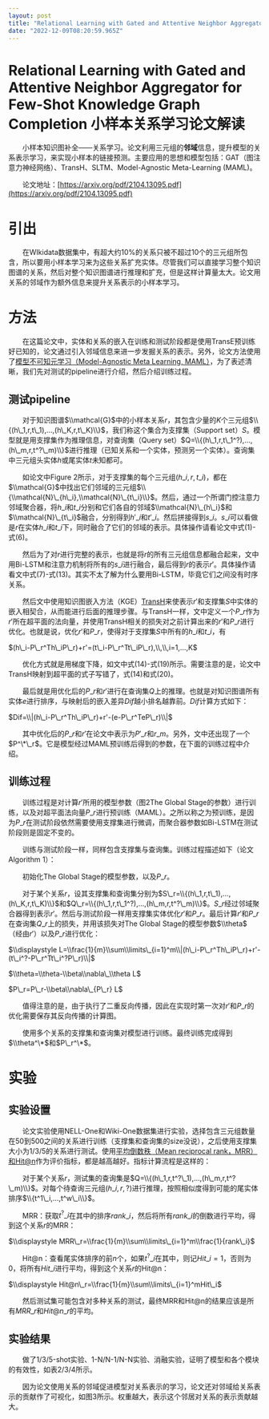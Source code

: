 ```yaml
---
layout: post
title: "Relational Learning with Gated and Attentive Neighbor Aggregator for Few-Shot Knowledge Graph Completion 小样本关系学习论文解读"
date: "2022-12-09T08:20:59.965Z"
---
```

Relational Learning with Gated and Attentive Neighbor Aggregator for Few-Shot Knowledge Graph Completion 小样本关系学习论文解读
====================================================================================================================

　　小样本知识图补全——关系学习。论文利用三元组的**邻域**信息，提升模型的关系表示学习，来实现小样本的链接预测。主要应用的思想和模型包括：GAT（图注意力神经网络）、TransH、SLTM、Model-Agnostic Meta-Learning (MAML)。

　　论文地址：[https://arxiv.org/pdf/2104.13095.pdf](https://arxiv.org/pdf/2104.13095.pdf)

引出
==

　　在WIkidata数据集中，有超大约10%的关系只被不超过10个的三元组所包含，所以要用小样本学习来为这些关系扩充实体。尽管我们可以直接学习整个知识图谱的关系，然后对整个知识图谱进行推理和扩充，但是这样计算量太大。论文用关系的邻域作为额外信息来提升关系表示的小样本学习。

方法
==

　　在这篇论文中，实体和关系的嵌入在训练和测试阶段都是使用TransE预训练好已知的，论文通过引入邻域信息来进一步发掘关系的表示。另外，论文方法使用了[模型不可知元学习（Model-Agnostic Meta Learning, MAML）](https://www.cnblogs.com/qizhou/p/16965888.html)，为了表述清晰，我们先对测试的pipeline进行介绍，然后介绍训练过程。

测试pipeline
----------

　　对于知识图谱$\\mathcal{G}$中的小样本关系$r$，其包含少量的$K$个三元组$\\{(h\_1,r,t\_1),...,(h\_K,r,t\_K)\\}$，我们称这个集合为支撑集（Support set）$S$。模型就是用支撑集作为推理信息，对查询集（Query set）$Q=\\{(h\_1,r,t\_1^?),...,(h\_m,r,t^?\_m)\\}$进行推理（已知关系和一个实体，预测另一个实体）。查询集中三元组头实体$h$或尾实体$t$未知都可。

　　如论文中Figure 2所示，对于支撑集的每个三元组$(h\_i,r,t\_i)$，都在$\\mathcal{G}$中找出它们邻域的三元组$\\{\\mathcal{N}\_{h\_i},\\mathcal{N}\_{t\_i}\\}$。然后，通过一个所谓门控注意力邻域聚合器，将$h\_i$和$t\_i$分别和它们各自的邻域$\\mathcal{N}\_{h\_i}$和$\\mathcal{N}\_{t\_i}$融合，分别得到$h'\_i$和$t'\_i$。然后拼接得到$s\_i$。$s\_i$可以看做是$r$在实体$h\_i$和$t\_i$下，同时融合了它们的邻域的表示。具体操作请看论文中式(1)-式(6)。

　　然后为了对$r$进行完整的表示，也就是将$r$的所有三元组信息都融合起来，文中用Bi-LSTM和注意力机制将所有的$s\_i$进行融合，最后得到$r$的表示$r'$。具体操作请看文中式(7)-式(13)。其实不太了解为什么要用Bi-LSTM，毕竟它们之间没有时序关系。

　　然后文中使用知识图嵌入方法（KGE）[TransH](https://zhuanlan.zhihu.com/p/156937012)来使表示$r'$和支撑集$S$中实体的嵌入相契合，从而能进行后面的推理步骤。与TransH一样，文中定义一个$P\_r$作为$r'$所在超平面的法向量，并使用TransH相关的损失对之前计算出来的$r'$和$P\_r$进行优化。也就是说，优化$r'$和$P\_r$，使得对于支撑集$S$中所有的$h\_i$和$t\_i$，有

$(h\_i-P\_r^Th\_iP\_r)+r'=(t\_i-P\_r^Tt\_iP\_r),\\,\\,i=1,...,K$

　　优化方式就是用梯度下降，如文中式(14)-式(19)所示。需要注意的是，论文中TransH映射到超平面的式子写错了，式(14)和式(20)。

　　最后就是用优化后的$P\_r$和$r'$进行在查询集$Q$上的推理。也就是对知识图谱所有实体$e$进行排序，与映射后的嵌入差异$Dif$越小排名越靠前。$Dif$计算方式如下：

$Dif=\\|(h\_i-P\_r^Th\_iP\_r)+r'-(e-P\_r^TeP\_r)\\|$

　　其中优化后的$P\_r$和$r'$在论文中表示为$P'\_r$和$r\_m$。另外，文中还出现了一个$P^\*\_r$。它是模型经过MAML预训练后得到的参数，在下面的训练过程中介绍。

训练过程
----

　　训练过程是对计算$r'$所用的模型参数（图2The Global Stage的参数）进行训练，以及对超平面法向量$P\_r$进行预训练（MAML）。之所以称之为预训练，是因为$P\_r$在测试阶段依然需要使用支撑集进行微调，而聚合器参数如Bi-LSTM在测试阶段则是固定不变的。

　　训练与测试阶段一样，同样包含支撑集与查询集。训练过程描述如下（论文Algorithm 1）：

　　初始化The Global Stage的模型参数，以及$P\_r$。

　　对于某个关系$r$，设其支撑集和查询集分别为$S\_r=\\{(h\_1,r,t\_1),...,(h\_K,r,t\_K)\\}$和$Q\_r=\\{(h\_1,r,t\_1^?),...,(h\_m,r,t^?\_m)\\}$。$S\_r$经过邻域聚合器得到表示$r'$。然后与测试阶段一样用支撑集实体优化$r'$和$P\_r$。最后计算$r'$和$P\_r$在查询集$Q\_r$上的损失，并用该损失对The Global Stage的模型参数$\\theta$（经由$r'$）以及$P\_r$进行优化：

$\\displaystyle L=\\frac{1}{m}\\sum\\limits\_{i=1}^m\\|(h\_i-P\_r^Th\_iP\_r)+r'-(t\_i^?-P\_r^Tt\_i^?P\_r)\\|$

$\\theta=\\theta-\\beta\\nabla\_\\theta L$

$P\_r=P\_r-\\beta\\nabla\_{P\_r} L$

　　值得注意的是，由于执行了二重反向传播，因此在实现时第一次对$r'$和$P\_r$的优化需要保存其反向传播的计算图。

　　使用多个关系的支撑集和查询集对模型进行训练。最终训练完成得到$\\theta^\*$和$P\_r^\*$。

实验
==

实验设置
----

　　论文实验使用NELL-One和Wiki-One数据集进行实验，选择包含三元组数量在50到500之间的关系进行训练（支撑集和查询集的size没说），之后使用支撑集大小为1/3/5的关系进行测试。使用[平均倒数秩（Mean reciprocal rank，MRR）和Hit@n](https://blog.csdn.net/zcs2632008/article/details/123258206)作为评价指标，都是越高越好。指标计算流程是这样的：

　　对于某个关系$r$，测试集的查询集是$Q=\\{(h\_1,r,t^?\_1),...,(h\_m,r,t^?\_m)\\}$。对每个待查询三元组$(h\_i,r,?)$进行推理，按照相似度得到可能的尾实体排序$\\{t^1\_i,...,t^w\_i\\}$。

　　MRR：获取$t^?\_i$在其中的排序$rank\_i$，然后将所有$rank\_i$的倒数进行平均，得到这个关系$r$的MRR：

$\\displaystyle MRR\_r=\\frac{1}{m}\\sum\\limits\_{i=1}^m\\frac{1}{rank\_i}$

　　Hit@n：查看尾实体排序的前$n$个，如果$t^?\_i$在其中，则记$Hit\_i=1$，否则为$0$，将所有$Hit\_i$进行平均，得到这个关系$r$的Hit@n：

$\\displaystyle Hit@n\_r=\\frac{1}{m}\\sum\\limits\_{i=1}^mHit\_i$

　　然后测试集可能包含对多种关系的测试，最终MRR和Hit@n的结果应该是所有$MRR\_r$和$Hit@n\_r$的平均。

实验结果
----

　　做了1/3/5-shot实验、1-N/N-1/N-N实验、消融实验，证明了模型和各个模块的有效性，如表2/3/4所示。

　　因为论文使用关系的邻域促进模型对关系表示的学习，论文还对邻域给关系表示的贡献作了可视化，如图3所示。权重越大，表示这个邻居对关系的表示贡献越大。